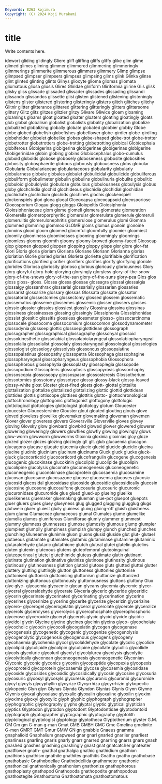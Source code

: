 ```yaml
---
Keywords: 8263 kojimura
Copyright: (C) 2024 Koji Murakami
---
```


# title

Write contents here.



idewort gliding
glidingly Gliere gliff gliffing gliffs gliffy glike glim glime glimed
glimes gliming glimmer glimmered glimmering glimmeringly glimmerings glimmerite glimmerous glimmers
glimmery Glimp glimpse glimpsed glimpser glimpsers glimpses glimpsing glims glink
Glinka glinse glint glinted glinting glints Glinys gliocyte glioma gliomas
gliomata gliomatous gliosa gliosis Glires Gliridae gliriform Gliriformia glirine Glis
glisk glisky gliss glissade glissaded glissader glissades glissading glissandi glissando
glissandos glissette glist glisten glistened glistening glisteningly glistens glister glistered
glistering glisteringly glisters glitch glitches glitchy Glitnir glitter glitterance glittered
glittering glitteringly glitters glittersome glittery Glitz glitz glitzes glitzier glitzy
Glivare Gliwice gloam gloaming gloamings gloams gloat gloated gloater gloaters
gloating gloatingly gloats glob global globalism globalist globalists globality globalization
globalize globalized globalizing globally globate globated globbier globby Globe globe
globed globefish globefishes globeflower globe-girdler globe-girdling globeholder globelet globelike globes
globe-shaped globe-trot globe-trotter globetrotter globetrotters globe-trotting globetrotting globical Globicephala globiferous
Globigerina globigerina globigerinae globigerinas globigerine Globigerinidae globin globing globins Globiocephalus
globo-cumulus globoid globoids globose globosely globoseness globosite globosities globosity globosphaerite
globous globously globousness globs globular Globularia Globulariaceae globulariaceous globularity globularly
globularness globule globules globulet globulicidal globulicide globuliferous globuliform globulimeter globulin
globulins globulinuria globulite globulitic globuloid globulolysis globulose globulous globulousness globulysis
globus globy glochchidia glochid glochideous glochidia glochidial glochidian glochidiate glochidium
glochids glochines glochis glockenspiel glockenspiels glod gloea gloeal Gloeocapsa gloeocapsoid
gloeosporiose Gloeosporium Glogau glogg gloggs Gloiopeltis Gloiosiphonia Gloiosiphoniaceae glom glome
glomeli glomera glomerate glomeration Glomerella glomeroporphyritic glomerular glomerulate glomerule glomeruli
glomerulitis glomerulonephritis glomerulose glomerulus glomi Glomma glommed glomming glommox GLOMR
gloms glomus glonoin glonoine glonoins glood gloom gloomed gloomful gloomfully
gloomier gloomiest gloomily gloominess gloominesses glooming gloomingly gloomings gloomless glooms
gloomth gloomy gloomy-browed gloomy-faced Glooscap glop glopnen glopped gloppen glopping
gloppy glops glor glore glor-fat Glori Gloria gloria gloriam Gloriana
Gloriane Gloriann Glorianna glorias gloriation Glorie gloried glories Glorieta gloriette
glorifiable glorification glorifications glorified glorifier glorifiers glorifies glorify glorifying gloriole
glorioles Gloriosa gloriosity glorioso glorious gloriously gloriousness Glory glory gloryful
glory-hole glorying gloryingly gloryless glory-of-the-snow glory-of-the-snows glory-of-the-sun glory-of-the-suns glory-pea Glos
glos gloss gloss- gloss. Glossa glossa glossae glossagra glossal glossalgia
glossalgy glossanthrax glossarial glossarially glossarian glossaries glossarist glossarize glossary glossas
Glossata glossate glossator glossatorial glossectomies glossectomy glossed glossem glossematic glossematics
glosseme glossemes glossemic glosser glossers glosses glossic glossier glossies glossiest
glossily Glossina glossina glossinas glossiness glossinesses glossing glossingly Glossiphonia Glossiphonidae
glossist glossitic glossitis glossless glossmeter glosso- glossocarcinoma glossocele glossocoma glossocomium
glossocomon glossodynamometer glossodynia glossoepiglottic glossoepiglottidean glossograph glossographer glossographical glossography glossohyal
glossoid glossokinesthetic glossolabial glossolabiolaryngeal glossolabiopharyngeal glossolalia glossolalist glossolaly glossolaryngeal glossological
glossologies glossologist glossology glossolysis glossoncus glossopalatine glossopalatinus glossopathy glossopetra Glossophaga
glossophagine glossopharyngeal glossopharyngeus glossophobia Glossophora glossophorous glossophytia glossoplasty glossoplegia glossopode
glossopodium Glossopteris glossoptosis glossopyrosis glossorrhaphy glossoscopia glossoscopy glossospasm glossosteresis Glossotherium
glossotomies glossotomy glossotype glossy glossy-black glossy-leaved glossy-white glost Gloster glost-fired
glosts glott- glottal glottalite glottalization glottalize glottalized glottalizing glottic glottid
glottidean glottides glottis glottiscope glottises glottitis glotto- glottochronological glottochronology glottogonic
glottogonist glottogony glottologic glottological glottologies glottologist glottology glotum Gloucester gloucester
Gloucestershire Glouster glout glouted glouting glouts glove gloved gloveless glovelike
glovemaker glovemaking gloveman glovemen Glover glover gloveress glovers Gloversville Gloverville
gloves glovey gloving Glovsky glow glowbard glowbird glowed glower glowered
glowerer glowering gloweringly glowers glowflies glowfly glowing glowingly glows glow-worm
glowworm glowworms Gloxinia gloxinia gloxinias gloy gloze glozed glozer glozes
glozing glozingly glt glt. glub glucaemia glucagon glucagons glucase glucate
glucemia glucic glucid glucide glucidic glucina glucine glucinic glucinium glucinum
glucinums Gluck gluck glucke gluck-gluck glucocorticoid glucocorticord glucofrangulin glucogene glucogenesis
glucogenic glucokinase glucokinin glucolipid glucolipide glucolipin glucolipine glucolysis gluconate gluconeogenesis
gluconeogenetic gluconeogenic gluconokinase glucoprotein glucosaemia glucosamine glucosan glucosane glucosazone glucose
glucosemia glucoses glucosic glucosid glucosidal glucosidase glucoside glucosidic glucosidically glucosin
glucosine glucosone glucosulfone glucosuria glucosuric glucuronic glucuronidase glucuronide glue glued
glued-up glueing gluelike gluelikeness gluemaker gluemaking glueman glue-pot gluepot gluepots
gluer gluers glues gluey glueyness glug glugged glugging glugglug glugs
gluhwein gluier gluiest gluily gluiness gluing gluing-off gluish gluishness glum
gluma Glumaceae glumaceous glumal Glumales glume glumelike glumella glumes glumiferous
Glumiflorae glumly glummer glummest glummy glumness glumnesses glumose glumosity glumous
glump glumpier glumpiest glumpily glumpiness glumpish glumpy glunch glunched glunches
glunching Gluneamie glunimie gluon gluons glusid gluside glut glut- glutael
glutaeous glutamate glutamates glutamic glutaminase glutamine glutaminic glutaraldehyde glutaric glutathione
glutch gluteal glutei glutelin glutelins gluten glutenin glutenous glutens gluteofemoral
gluteoinguinal gluteoperineal glutetei glutethimide gluteus glutimate glutin glutinant glutinate glutination
glutinative glutinize glutinose glutinosity glutinous glutinously glutinousness glutition glutoid glutose
gluts glutted gluttei glutter gluttery glutting gluttingly glutton gluttoness gluttonies
gluttonise gluttonised gluttonish gluttonising gluttonism gluttonize gluttonized gluttonizing gluttonous gluttonously
gluttonousness gluttons gluttony Glux glyc glyc- glycaemia glycaemic glycan glycans
glycemia glycemic glycer- glyceral glyceraldehyde glycerate Glyceria glyceric glyceride glyceridic
glycerin glycerinate glycerinated glycerinating glycerination glycerine glycerines glycerinize glycerins glycerite
glycerize glycerizin glycerizine glycero- glycerogel glycerogelatin glycerol glycerolate glycerole glycerolize
glycerols glycerolyses glycerolysis glycerophosphate glycerophosphoric glycerose glyceroxide glyceryl glyceryls glycic
glycid glycide glycidic glycidol glycin Glycine glycine glycines glycinin glycins
glyco- glycocholate glycocholic glycocin glycocoll glycogelatin glycogen glycogenase glycogenesis glycogenetic
glycogenic glycogenize glycogenolysis glycogenolytic glycogenosis glycogenous glycogens glycogeny glycohaemia glycohemia
glycol glycolaldehyde glycolate glycolic glycolide glycolipid glycolipide glycolipin glycolipine glycollate
glycollic glycollide glycols glycoluric glycoluril glycolyl glycolylurea glycolysis glycolytic glycolytically
glyconean glyconeogenesis glyconeogenetic Glyconian Glyconic glyconic glyconics glyconin glycopeptide glycopexia
glycopexis glycoproteid glycoprotein glycosaemia glycose glycosemia glycosidase glycoside glycosides glycosidic
glycosidically glycosin glycosine glycosuria glycosuric glycosyl glycosyls glycuresis glycuronic glycuronid
glycuronide glycyl glycyls glycyphyllin glycyrize Glycyrrhiza glycyrrhizin glykopectic glykopexic Glyn
glyn Glynas Glynda Glyndon Glynias Glynis Glynn Glynne Glynnis glyoxal
glyoxalase glyoxalic glyoxalin glyoxaline glyoxilin glyoxim glyoxime glyoxyl glyoxylic glyph
glyphic glyphograph glyphographer glyphographic glyphography glyphs glyptal glyptic glyptical glyptician
glyptics Glyptodon glyptodon glyptodont Glyptodontidae glyptodontoid glyptograph glyptographer glyptographic glyptography
glyptolith glyptological glyptologist glyptology glyptotheca Glyptotherium glyster G.M. GM Gm
gm G-man g-man Gmat GMB GMBH GMC Gmc Gmelina gmelinite
G-men GMRT GMT Gmur GMW GN gn gnabble Gnaeus gnamma
gnaphalioid Gnaphalium gnapweed gnar gnarl gnarled gnarlier gnarliest gnarliness gnarling
gnarls gnarly gnarr gnarred gnarring gnarrs gnars gnash gnashed gnashes
gnashing gnashingly gnast gnat gnatcatcher gnateater gnatflower gnath- gnathal gnathalgia
gnathic gnathidium gnathion gnathions gnathism gnathite gnathites gnathitis Gnatho gnatho
gnathobase gnathobasic Gnathobdellae Gnathobdellida gnathometer gnathonic gnathonical gnathonically gnathonism gnathonize
gnathophorous gnathoplasty gnathopod Gnathopoda gnathopodite gnathopodous gnathostegite Gnathostoma Gnathostomata gnathostomatous
